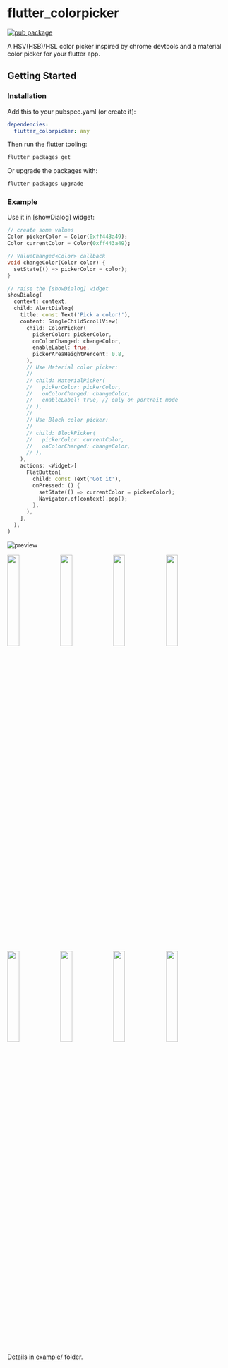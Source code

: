 # flutter_colorpicker

[![pub package](https://img.shields.io/pub/v/flutter_colorpicker.svg)](https://pub.dev/packages/flutter_colorpicker)

A HSV(HSB)/HSL color picker inspired by chrome devtools and a material color picker for your flutter app.

## Getting Started

### Installation

Add this to your pubspec.yaml (or create it):

```yaml
dependencies:
  flutter_colorpicker: any
```

Then run the flutter tooling:

```bash
flutter packages get
```

Or upgrade the packages with:

```bash
flutter packages upgrade
```

### Example

Use it in [showDialog] widget:

```dart
// create some values
Color pickerColor = Color(0xff443a49);
Color currentColor = Color(0xff443a49);

// ValueChanged<Color> callback
void changeColor(Color color) {
  setState(() => pickerColor = color);
}

// raise the [showDialog] widget
showDialog(
  context: context,
  child: AlertDialog(
    title: const Text('Pick a color!'),
    content: SingleChildScrollView(
      child: ColorPicker(
        pickerColor: pickerColor,
        onColorChanged: changeColor,
        enableLabel: true,
        pickerAreaHeightPercent: 0.8,
      ),
      // Use Material color picker:
      //
      // child: MaterialPicker(
      //   pickerColor: pickerColor,
      //   onColorChanged: changeColor,
      //   enableLabel: true, // only on portrait mode
      // ),
      //
      // Use Block color picker:
      //
      // child: BlockPicker(
      //   pickerColor: currentColor,
      //   onColorChanged: changeColor,
      // ),
    ),
    actions: <Widget>[
      FlatButton(
        child: const Text('Got it'),
        onPressed: () {
          setState(() => currentColor = pickerColor);
          Navigator.of(context).pop();
        },
      ),
    ],
  ),
)
```

![preview](https://user-images.githubusercontent.com/7392658/36585408-bb4e96a4-18b8-11e8-8c20-d4dc200e1a7c.gif)

<!-- markdownlint-disable MD033 -->
<img src="https://user-images.githubusercontent.com/7392658/46619114-de790f80-cb53-11e8-81c8-278d4dc51606.png" width="23%">
<img src="https://user-images.githubusercontent.com/7392658/57980467-c577fb80-7a5e-11e9-85ee-033963b48162.png" width="23%">
<img src="https://user-images.githubusercontent.com/7392658/46619111-dd47e280-cb53-11e8-9701-38900857321f.png" width="23%">
<img src="https://user-images.githubusercontent.com/7392658/50912123-56fdae00-146c-11e9-8d63-be3a26a20b72.png" width="23%">
<img src="https://user-images.githubusercontent.com/7392658/46619116-df11a600-cb53-11e8-8b6b-4e495f8dbea9.png" width="23%">
<img src="https://user-images.githubusercontent.com/7392658/57980469-c6109200-7a5e-11e9-8c32-5f4ba74c88da.png" width="23%">
<img src="https://user-images.githubusercontent.com/7392658/46619112-dde07900-cb53-11e8-91d9-a4d1ee70cf3b.png" width="23%">
<img src="https://user-images.githubusercontent.com/7392658/57980462-b8f3a300-7a5e-11e9-95e4-1748b14793ae.png" width="23%">

Details in [example/](https://github.com/mchome/flutter_colorpicker/tree/master/example) folder.

